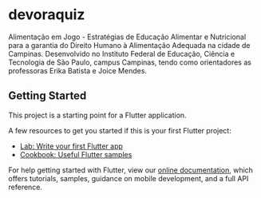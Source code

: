 # devoraquiz

Alimentação em Jogo - Estratégias de Educação Alimentar e Nutricional para a garantia do Direito Humano à Alimentação Adequada na cidade de Campinas. Desenvolvido no Instituto Federal de Educação, Ciência e Tecnologia de São Paulo, campus Campinas, tendo como orientadores as professoras Erika Batista e Joice Mendes.

## Getting Started

This project is a starting point for a Flutter application.

A few resources to get you started if this is your first Flutter project:

- [Lab: Write your first Flutter app](https://flutter.dev/docs/get-started/codelab)
- [Cookbook: Useful Flutter samples](https://flutter.dev/docs/cookbook)

For help getting started with Flutter, view our
[online documentation](https://flutter.dev/docs), which offers tutorials,
samples, guidance on mobile development, and a full API reference.
